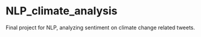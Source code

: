 # NLP_climate_analysis
Final project for NLP, analyzing sentiment on climate change related tweets.
